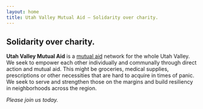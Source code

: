 ```yaml
---
layout: home
title: Utah Valley Mutual Aid – Solidarity over charity.
---
```


## Solidarity over charity.

**Utah Valley Mutual Aid** is a [mutual aid](https://en.m.wikipedia.org/wiki/Mutual_aid_(organization_theory)) network for the whole Utah Valley. We seek to empower each other individually and communally through direct action and mutual aid. This might be groceries, medical supplies, prescriptions or other necessities that are hard to acquire in times of panic. We seek to serve and strengthen those on the margins and build resiliency in neighborhoods across the region.

_Please join us today._